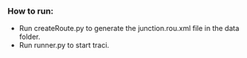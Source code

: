 ### How to run:
- Run createRoute.py to generate the junction.rou.xml file in the data folder.
- Run runner.py to start traci.